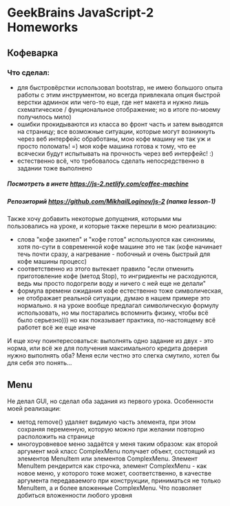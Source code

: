 # GeekBrains JavaScript-2 Homeworks

## Кофеварка

### Что сделал:
- для быстровёрстки использовал bootstrap, не имею большого опыта работы с этим инструментом, но всегда привлекала опция быстрой верстки админок или чего-то еще, где нет макета и нужно лишь схематическое / фунциональное отображение; но в итоге по-моему получилось мило)
- ошибки прокидываются из класса во фронт часть и затем выводятся на страницу; все возможные ситуации, которые могут возникнуть через веб интерфейс обработаны, мою кофе машину не так уж и просто поломать! =) моя кофе машина готова к тому, что ее всячески будут испытывать на прочность через веб интерфейс! :)
- естественно всё, что требовалось сделать непосредственно в задании тоже выполнено

##### Посмотреть в инете https://js-2.netlify.com/coffee-machine
##### Репозиторий https://github.com/MikhailLoginov/js-2  (папка lesson-1)

Также хочу добавить некоторые допущения, которыми мы пользовались на уроке, и которые также перешли в мою реализацию:

- слова "кофе закипел" и "кофе готов" используются как синонимы, хотя по-сути в современной кофе машине это не так (кофе начинает течь почти сразу, а нагревание - побочный и очень быстрый для кофе машины процесс)
- соответственно из этого вытекает правило "если отменить приготовление кофе (метод Stop), то ингридиенты не расходуются, ведь мы просто подогрели воду и ничего с ней еще не делали"
- формула времени ожидания кофе естественно тоже символическая, не отображает реальной ситуации, думаю в нашем примере это нормально. я на уроке вообще предлагал символическую формулу использовать, но мы постарались вспомнить физику, чтобы всё было серьезно))) но как показывает практика, по-настоящему всё работет всё же еще иначе

И еще хочу поинтересоваться: выполнять одно задание из двух - это норма, или всё же для получения максимального кредита доверия нужно выполнять оба? Меня если честно это слегка смутило, хотел бы для себя это понять...

## Menu

Не делал GUI, но сделал оба задания из первого урока. Особенности моей реализации:

- метод remove() удаляет видимую часть элемента, при этом сохраняя переменную, которую можно при желании повторно расположить на странице
- многоуровневое меню задаётся у меня таким образом: как второй аргумент мой класс ComplexMenu получает объект, состоящий из элементов MenuItem или элементов ComplexMenu. Элемент MenuItem рендерится как строчка, элемент ComplexMenu - как новое меню, у которого тоже может, соответственно, в качестве аргумента передаваемого при конструкции, приниматься не только MenuItem, а и более вложенные ComplexMenu. Что позволяет добиться вложенности любого уровня